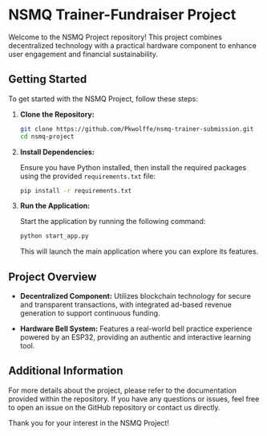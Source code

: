 
# NSMQ Trainer-Fundraiser Project

Welcome to the NSMQ Project repository! This project combines decentralized technology with a practical hardware component to enhance user engagement and financial sustainability.

## Getting Started

To get started with the NSMQ Project, follow these steps:

1. **Clone the Repository:**

   ```bash
   git clone https://github.com/Pkwolffe/nsmq-trainer-submission.git
   cd nsmq-project
   ```

2. **Install Dependencies:**

   Ensure you have Python installed, then install the required packages using the provided `requirements.txt` file:

   ```bash
   pip install -r requirements.txt
   ```

3. **Run the Application:**

   Start the application by running the following command:

   ```bash
   python start_app.py
   ```

   This will launch the main application where you can explore its features.

## Project Overview

- **Decentralized Component:** Utilizes blockchain technology for secure and transparent transactions, with integrated ad-based revenue generation to support continuous funding.

- **Hardware Bell System:** Features a real-world bell practice experience powered by an ESP32, providing an authentic and interactive learning tool.

## Additional Information

For more details about the project, please refer to the documentation provided within the repository. If you have any questions or issues, feel free to open an issue on the GitHub repository or contact us directly.

Thank you for your interest in the NSMQ Project!

